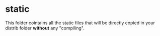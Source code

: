 # static

This folder cointains all the static files that will be directly copied in your distrib folder **without** any "compiling".
